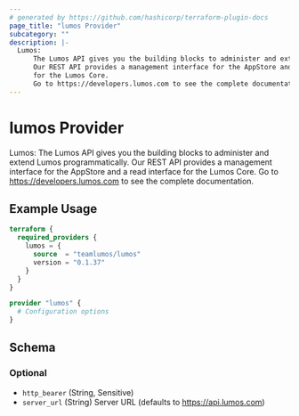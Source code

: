 ```yaml
---
# generated by https://github.com/hashicorp/terraform-plugin-docs
page_title: "lumos Provider"
subcategory: ""
description: |-
  Lumos:
      The Lumos API gives you the building blocks to administer and extend Lumos programmatically.
      Our REST API provides a management interface for the AppStore and a read interface
      for the Lumos Core.
      Go to https://developers.lumos.com to see the complete documentation.
---
```


# lumos Provider

Lumos: 
    The Lumos API gives you the building blocks to administer and extend Lumos programmatically.
    Our REST API provides a management interface for the AppStore and a read interface
    for the Lumos Core.
    Go to https://developers.lumos.com to see the complete documentation.

## Example Usage

```terraform
terraform {
  required_providers {
    lumos = {
      source  = "teamlumos/lumos"
      version = "0.1.37"
    }
  }
}

provider "lumos" {
  # Configuration options
}
```

<!-- schema generated by tfplugindocs -->
## Schema

### Optional

- `http_bearer` (String, Sensitive)
- `server_url` (String) Server URL (defaults to https://api.lumos.com)
